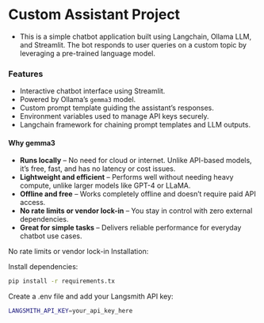 # Custom Assistant Project
- This is a simple chatbot application built using Langchain, Ollama LLM, and Streamlit. The bot responds to user queries on a custom topic by leveraging a pre-trained language model.

### Features
- Interactive chatbot interface using Streamlit.
- Powered by Ollama’s `gemma3` model.
- Custom prompt template guiding the assistant’s responses.
- Environment variables used to manage API keys securely.
- Langchain framework for chaining prompt templates and LLM outputs.

#### Why gemma3 
- **Runs locally** – No need for cloud or internet. Unlike API-based models, it’s free, fast, and has no latency or cost issues. 
- **Lightweight and efficient** – Performs well without needing heavy compute, unlike larger models like GPT-4 or LLaMA.
- **Offline and free** – Works completely offline and doesn’t require paid API access.
- **No rate limits or vendor lock-in** – You stay in control with zero external dependencies.
- **Great for simple tasks** – Delivers reliable performance for everyday chatbot use cases.


No rate limits or vendor lock-in
Installation:

Install dependencies:
``` bash
pip install -r requirements.tx
```
Create a .env file and add your Langsmith API key:
```bash
LANGSMITH_API_KEY=your_api_key_here
```